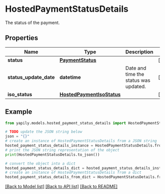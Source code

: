 # HostedPaymentStatusDetails

The status of the payment.

## Properties

Name | Type | Description | Notes
------------ | ------------- | ------------- | -------------
**status** | [**PaymentStatus**](PaymentStatus.md) |  | [optional] 
**status_update_date** | **datetime** | Date and time the status was updated. | [optional] 
**iso_status** | [**HostedPaymentIsoStatus**](HostedPaymentIsoStatus.md) |  | [optional] 

## Example

```python
from yapily.models.hosted_payment_status_details import HostedPaymentStatusDetails

# TODO update the JSON string below
json = "{}"
# create an instance of HostedPaymentStatusDetails from a JSON string
hosted_payment_status_details_instance = HostedPaymentStatusDetails.from_json(json)
# print the JSON string representation of the object
print(HostedPaymentStatusDetails.to_json())

# convert the object into a dict
hosted_payment_status_details_dict = hosted_payment_status_details_instance.to_dict()
# create an instance of HostedPaymentStatusDetails from a dict
hosted_payment_status_details_from_dict = HostedPaymentStatusDetails.from_dict(hosted_payment_status_details_dict)
```
[[Back to Model list]](../README.md#documentation-for-models) [[Back to API list]](../README.md#documentation-for-api-endpoints) [[Back to README]](../README.md)


